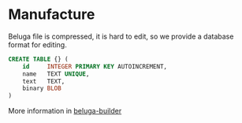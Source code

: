 # Manufacture

Beluga file is compressed, it is hard to edit, so we provide a database format for editing.

```sql
CREATE TABLE {} (
    id     INTEGER PRIMARY KEY AUTOINCREMENT,
    name   TEXT UNIQUE,
    text   TEXT,
    binary BLOB
)
```

More information in [beluga-builder](https://github.com/youginil/beluga-builder)
